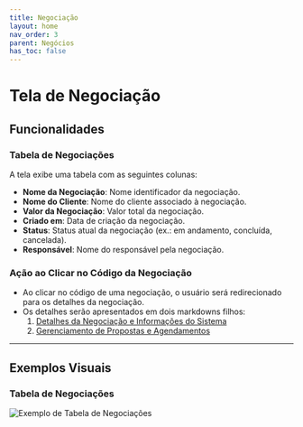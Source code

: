 ```yaml
---
title: Negociação
layout: home
nav_order: 3
parent: Negócios
has_toc: false
---
```



# Tela de Negociação

## Funcionalidades

### Tabela de Negociações
A tela exibe uma tabela com as seguintes colunas:
- **Nome da Negociação**: Nome identificador da negociação.
- **Nome do Cliente**: Nome do cliente associado à negociação.
- **Valor da Negociação**: Valor total da negociação.
- **Criado em**: Data de criação da negociação.
- **Status**: Status atual da negociação (ex.: em andamento, concluída, cancelada).
- **Responsável**: Nome do responsável pela negociação.

### Ação ao Clicar no Código da Negociação
- Ao clicar no código de uma negociação, o usuário será redirecionado para os detalhes da negociação.
- Os detalhes serão apresentados em dois markdowns filhos:
  1. [Detalhes da Negociação e Informações do Sistema](./businessDetailAndInfoSystem/)   
  2. [Gerenciamento de Propostas e Agendamentos](./proposalAndScheduler/)

---

## Exemplos Visuais

### Tabela de Negociações
![Exemplo de Tabela de Negociações](#)

